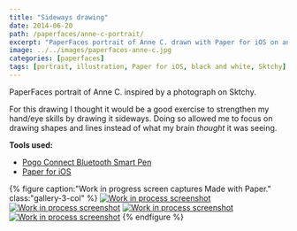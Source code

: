 ```yaml
---
title: "Sideways drawing"
date: 2014-06-20
path: /paperfaces/anne-c-portrait/
excerpt: "PaperFaces portrait of Anne C. drawn with Paper for iOS on an iPad."
image: ../../images/paperfaces-anne-c.jpg
categories: [paperfaces]
tags: [portrait, illustration, Paper for iOS, black and white, Sktchy]
---
```


PaperFaces portrait of Anne C. inspired by a photograph on Sktchy.

For this drawing I thought it would be a good exercise to strengthen my hand/eye skills by drawing it sideways. Doing so allowed me to focus on drawing shapes and lines instead of what my brain *thought* it was seeing.

**Tools used:**

- [Pogo Connect Bluetooth Smart Pen](https://www.amazon.com/gp/product/B009K448L4/ref=as_li_ss_tl?ie=UTF8&camp=1789&creative=390957&creativeASIN=B009K448L4&linkCode=as2&tag=mademist-20)
- [Paper for iOS](https://paper.bywetransfer.com/)

{% figure caption:"Work in progress screen captures Made with Paper." class:"gallery-3-col" %}
[![Work in process screenshot](../../images/paperfaces-anne-c-process-1-600.jpg)](../../images/paperfaces-anne-c-process-1-lg.jpg) [![Work in process screenshot](../../images/paperfaces-anne-c-process-2-600.jpg)](../../images/paperfaces-anne-c-process-2-lg.jpg) [![Work in process screenshot](../../images/paperfaces-anne-c-process-3-600.jpg)](../../images/paperfaces-anne-c-process-3-lg.jpg) [![Work in process screenshot](../../images/paperfaces-anne-c-process-4-600.jpg)](../../images/paperfaces-anne-c-process-4-lg.jpg)
{% endfigure %}
